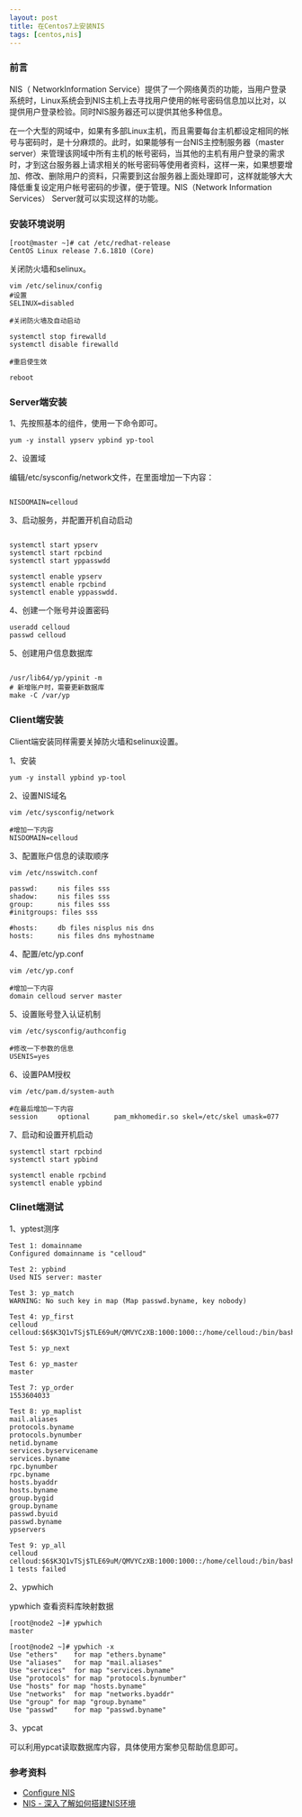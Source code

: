 ```yaml
---
layout: post
title: 在Centos7上安装NIS
tags: [centos,nis]
---
```


### 前言

NIS（ NetworkInformation Service）提供了一个网络黄页的功能，当用户登录系统时，Linux系统会到NIS主机上去寻找用户使用的帐号密码信息加以比对，以提供用户登录检验。同时NIS服务器还可以提供其他多种信息。 

在一个大型的网域中，如果有多部Linux主机，而且需要每台主机都设定相同的帐号与密码时，是十分麻烦的。此时，如果能够有一台NIS主控制服务器（master server）来管理该网域中所有主机的帐号密码，当其他的主机有用户登录的需求时，才到这台服务器上请求相关的帐号密码等使用者资料，这样一来，如果想要增加、修改、删除用户的资料，只需要到这台服务器上面处理即可，这样就能够大大降低重复设定用户帐号密码的步骤，便于管理。NIS（Network Information Services） Server就可以实现这样的功能。

### 安装环境说明

```
[root@master ~]# cat /etc/redhat-release
CentOS Linux release 7.6.1810 (Core)

```

关闭防火墙和selinux。

```
vim /etc/selinux/config
#设置
SELINUX=disabled

#关闭防火墙及自动启动

systemctl stop firewalld
systemctl disable firewalld

#重启使生效

reboot

```

### Server端安装

1、先按照基本的组件，使用一下命令即可。

``` 
yum -y install ypserv ypbind yp-tool

```

2、设置域

编辑/etc/sysconfig/network文件，在里面增加一下内容：

```

NISDOMAIN=celloud

```

3、启动服务，并配置开机自动启动

```

systemctl start ypserv
systemctl start rpcbind
systemctl start yppasswdd

systemctl enable ypserv
systemctl enable rpcbind
systemctl enable yppasswdd.

```

4、创建一个账号并设置密码

```
useradd celloud
passwd celloud

```

5、创建用户信息数据库

```

/usr/lib64/yp/ypinit -m
# 新增账户时，需要更新数据库  
make -C /var/yp

```

### Client端安装

Client端安装同样需要关掉防火墙和selinux设置。

1、安装

``` 
yum -y install ypbind yp-tool

```

2、设置NIS域名

```
vim /etc/sysconfig/network

#增加一下内容
NISDOMAIN=celloud

```

3、配置账户信息的读取顺序

```
vim /etc/nsswitch.conf

passwd:     nis files sss
shadow:     nis files sss
group:      nis files sss
#initgroups: files sss

#hosts:     db files nisplus nis dns
hosts:      nis files dns myhostname

```

4、配置/etc/yp.conf

```
vim /etc/yp.conf

#增加一下内容
domain celloud server master

```

5、设置账号登入认证机制

```
vim /etc/sysconfig/authconfig

#修改一下参数的信息
USENIS=yes

```

6、设置PAM授权

```
vim /etc/pam.d/system-auth

#在最后增加一下内容
session     optional      pam_mkhomedir.so skel=/etc/skel umask=077

```

7、启动和设置开机启动

```
systemctl start rpcbind
systemctl start ypbind

systemctl enable rpcbind
systemctl enable ypbind

```

### Clinet端测试

1、yptest测序

```
Test 1: domainname
Configured domainname is "celloud"

Test 2: ypbind
Used NIS server: master

Test 3: yp_match
WARNING: No such key in map (Map passwd.byname, key nobody)

Test 4: yp_first
celloud celloud:$6$K3Q1vTSj$TLE69uM/QMVYCzXB:1000:1000::/home/celloud:/bin/bash

Test 5: yp_next

Test 6: yp_master
master

Test 7: yp_order
1553604033

Test 8: yp_maplist
mail.aliases
protocols.byname
protocols.bynumber
netid.byname
services.byservicename
services.byname
rpc.bynumber
rpc.byname
hosts.byaddr
hosts.byname
group.bygid
group.byname
passwd.byuid
passwd.byname
ypservers

Test 9: yp_all
celloud celloud:$6$K3Q1vTSj$TLE69uM/QMVYCzXB:1000:1000::/home/celloud:/bin/bash
1 tests failed

```

2、ypwhich

ypwhich 查看资料库映射数据

```
[root@node2 ~]# ypwhich
master

[root@node2 ~]# ypwhich -x
Use "ethers"	for map "ethers.byname"
Use "aliases"	for map "mail.aliases"
Use "services"	for map "services.byname"
Use "protocols"	for map "protocols.bynumber"
Use "hosts"	for map "hosts.byname"
Use "networks"	for map "networks.byaddr"
Use "group"	for map "group.byname"
Use "passwd"	for map "passwd.byname"

```

3、ypcat

可以利用ypcat读取数据库内容，具体使用方案参见帮助信息即可。

### 参考资料

* [Configure NIS](https://www.server-world.info/en/note?os=Fedora_20&p=nis&f=1)  
* [NIS - 深入了解如何搭建NIS环境](https://www.ctolib.com/topics-79802.html)  